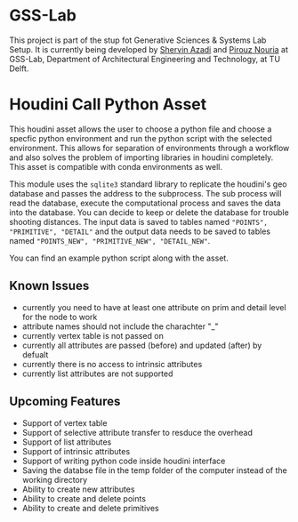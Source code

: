 # GSS-Lab

This project is part of the stup fot Generative Sciences & Systems Lab Setup. It is currently being developed by [Shervin Azadi](https://github.com/shervinazadi) and [Pirouz Nouria](https://github.com/Pirouz-Nourian) at GSS-Lab, Department of Architectural Engineering and Technology, at TU Delft.

# Houdini Call Python Asset

This houdini asset allows the user to choose a python file and choose a specfic python environment and run the python script with the selected environment. This allows for separation of environments through a workflow and also solves the problem of importing libraries in houdini completely. This asset is compatible with conda environments as well.

This module uses the `sqlite3` standard library to replicate the houdini's geo database and passes the address to the subprocess. The sub process will read the database, execute the computational process and saves the data into the database. You can decide to keep or delete the database for trouble shooting distances. The input data is saved to tables named `"POINTS", "PRIMITIVE", "DETAIL"` and the output data needs to be saved to tables named `"POINTS_NEW", "PRIMITIVE_NEW", "DETAIL_NEW"`.

You can find an example python script along with the asset.

## Known Issues

- currently you need to have at least one attribute on prim and detail level for the node to work
- attribute names should not include the charachter "\_"
- currently vertex table is not passed on
- currently all attributes are passed (before) and updated (after) by defualt
- currently there is no access to intrinsic attributes
- currently list attributes are not supported

## Upcoming Features

- Support of vertex table
- Support of selective attribute transfer to resduce the overhead
- Support of list attributes
- Support of intrinsic attributes
- Support of writing python code inside houdini interface
- Saving the databse file in the temp folder of the computer instead of the working directory
- Ability to create new attributes
- Ability to create and delete points
- Ability to create and delete primitives
